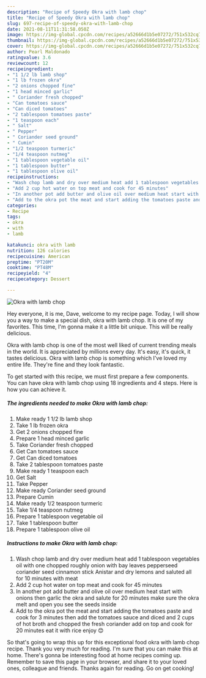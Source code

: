 ```yaml
---
description: "Recipe of Speedy Okra with lamb chop"
title: "Recipe of Speedy Okra with lamb chop"
slug: 697-recipe-of-speedy-okra-with-lamb-chop
date: 2021-08-11T11:31:58.050Z
image: https://img-global.cpcdn.com/recipes/a52666d1b5e07272/751x532cq70/okra-with-lamb-chop-recipe-main-photo.jpg
thumbnail: https://img-global.cpcdn.com/recipes/a52666d1b5e07272/751x532cq70/okra-with-lamb-chop-recipe-main-photo.jpg
cover: https://img-global.cpcdn.com/recipes/a52666d1b5e07272/751x532cq70/okra-with-lamb-chop-recipe-main-photo.jpg
author: Pearl Maldonado
ratingvalue: 3.6
reviewcount: 12
recipeingredient:
- "1 1/2 lb lamb shop"
- "1 lb frozen okra"
- "2 onions chopped fine"
- "1 head minced garlic"
- " Coriander fresh chopped"
- "Can tomatoes sauce"
- "Can diced tomatoes"
- "2 tablespoon tomatoes paste"
- "1 teaspoon each"
- " Salt"
- " Pepper"
- " Coriander seed ground"
- " Cumin"
- "1/2 teaspoon turmeric"
- "1/4 teaspoon nutmeg"
- "1 tablespoon vegetable oil"
- "1 tablespoon butter"
- "1 tablespoon olive oil"
recipeinstructions:
- "Wash chop lamb and dry over medium heat add 1 tablespoon vegetables oil with one chopped roughly onion with bay leaves pepperseed coriander seed cinnamon stick Anistar and dry lemons and saluted all for 10 minutes with meat"
- "Add 2 cup hot water on top meat and cook for 45 minutes"
- "In another pot add butter and olive oil over medium heat start with onions then garlic the okra and salute for 20 minutes make sure the okra melt and open you see the seeds inside"
- "Add to the okra pot the meat and start adding the tomatoes paste and cook for 3 minutes then add the tomatoes sauce and diced and 2 cups of hot broth and chopped the fresh coriander add on top and cook for 20 minutes eat it with rice enjoy 😊"
categories:
- Recipe
tags:
- okra
- with
- lamb

katakunci: okra with lamb 
nutrition: 126 calories
recipecuisine: American
preptime: "PT20M"
cooktime: "PT48M"
recipeyield: "4"
recipecategory: Dessert

---
```



![Okra with lamb chop](https://img-global.cpcdn.com/recipes/a52666d1b5e07272/751x532cq70/okra-with-lamb-chop-recipe-main-photo.jpg)

Hey everyone, it is me, Dave, welcome to my recipe page. Today, I will show you a way to make a special dish, okra with lamb chop. It is one of my favorites. This time, I'm gonna make it a little bit unique. This will be really delicious.

Okra with lamb chop is one of the most well liked of current trending meals in the world. It is appreciated by millions every day. It's easy, it's quick, it tastes delicious. Okra with lamb chop is something which I've loved my entire life. They're fine and they look fantastic.




To get started with this recipe, we must first prepare a few components. You can have okra with lamb chop using 18 ingredients and 4 steps. Here is how you can achieve it.

<!--inarticleads1-->

##### The ingredients needed to make Okra with lamb chop:

1. Make ready 1 1/2 lb lamb shop
1. Take 1 lb frozen okra
1. Get 2 onions chopped fine
1. Prepare 1 head minced garlic
1. Take  Coriander fresh chopped
1. Get Can tomatoes sauce
1. Get Can diced tomatoes
1. Take 2 tablespoon tomatoes paste
1. Make ready 1 teaspoon each
1. Get  Salt
1. Take  Pepper
1. Make ready  Coriander seed ground
1. Prepare  Cumin
1. Make ready 1/2 teaspoon turmeric
1. Take 1/4 teaspoon nutmeg
1. Prepare 1 tablespoon vegetable oil
1. Take 1 tablespoon butter
1. Prepare 1 tablespoon olive oil




<!--inarticleads2-->

##### Instructions to make Okra with lamb chop:

1. Wash chop lamb and dry over medium heat add 1 tablespoon vegetables oil with one chopped roughly onion with bay leaves pepperseed coriander seed cinnamon stick Anistar and dry lemons and saluted all for 10 minutes with meat
1. Add 2 cup hot water on top meat and cook for 45 minutes
1. In another pot add butter and olive oil over medium heat start with onions then garlic the okra and salute for 20 minutes make sure the okra melt and open you see the seeds inside
1. Add to the okra pot the meat and start adding the tomatoes paste and cook for 3 minutes then add the tomatoes sauce and diced and 2 cups of hot broth and chopped the fresh coriander add on top and cook for 20 minutes eat it with rice enjoy 😊




So that's going to wrap this up for this exceptional food okra with lamb chop recipe. Thank you very much for reading. I'm sure that you can make this at home. There's gonna be interesting food at home recipes coming up. Remember to save this page in your browser, and share it to your loved ones, colleague and friends. Thanks again for reading. Go on get cooking!
